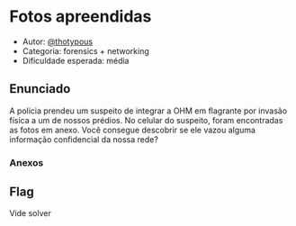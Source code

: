 # Fotos apreendidas

* Autor: [@thotypous](https://github.com/thotypous)
* Categoria: forensics + networking
* Dificuldade esperada: média

## Enunciado

A polícia prendeu um suspeito de integrar a OHM em flagrante por invasão física a um de nossos prédios. No celular do suspeito, foram encontradas as fotos em anexo. Você consegue descobrir se ele vazou alguma informação confidencial da nossa rede?

### Anexos


## Flag

Vide solver
